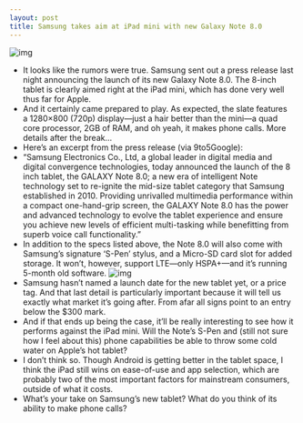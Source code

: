 ```yaml
---
layout: post
title: Samsung takes aim at iPad mini with new Galaxy Note 8.0
---
```

![img](http://media.idownloadblog.com/wp-content/uploads/2013/02/galaxy-note-8-press-1.jpg)
* It looks like the rumors were true. Samsung sent out a press release last night announcing the launch of its new Galaxy Note 8.0. The 8-inch tablet is clearly aimed right at the iPad mini, which has done very well thus far for Apple.
* And it certainly came prepared to play. As expected, the slate features a 1280×800 (720p) display—just a hair better than the mini—a quad core processor, 2GB of RAM, and oh yeah, it makes phone calls. More details after the break…
* Here’s an excerpt from the press release (via 9to5Google):
* “Samsung Electronics Co., Ltd, a global leader in digital media and digital convergence technologies, today announced the launch of the 8 inch tablet, the GALAXY Note 8.0; a new era of intelligent Note technology set to re-ignite the mid-size tablet category that Samsung established in 2010. Providing unrivalled multimedia performance within a compact one-hand-grip screen, the GALAXY Note 8.0 has the power and advanced technology to evolve the tablet experience and ensure you achieve new levels of efficient multi-tasking while benefitting from superb voice call functionality.”
* In addition to the specs listed above, the Note 8.0 will also come with Samsung’s signature ‘S-Pen’ stylus, and a Micro-SD card slot for added storage. It won’t, however, support LTE—only HSPA+—and it’s running 5-month old software.
![img](http://media.idownloadblog.com/wp-content/uploads/2013/02/galaxy-note-8-press-2.jpg)
* Samsung hasn’t named a launch date for the new tablet yet, or a price tag. And that last detail is particularly important because it will tell us exactly what market it’s going after. From afar all signs point to an entry below the $300 mark.
* And if that ends up being the case, it’ll be really interesting to see how it performs against the iPad mini. Will the Note’s S-Pen and (still not sure how I feel about this) phone capabilities be able to throw some cold water on Apple’s hot tablet?
* I don’t think so. Though Android is getting better in the tablet space, I think the iPad still wins on ease-of-use and app selection, which are probably two of the most important factors for mainstream consumers, outside of what it costs.
* What’s your take on Samsung’s new tablet? What do you think of its ability to make phone calls?

